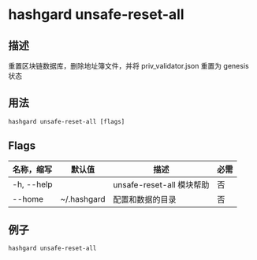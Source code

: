 # hashgard unsafe-reset-all

## 描述

重置区块链数据库，删除地址簿文件，并将 priv_validator.json 重置为 genesis 状态

## 用法

```shell
hashgard unsafe-reset-all [flags]
```

## Flags

| 名称，缩写 | 默认值      | 描述                      | 必需 |
| ---------- | ----------- | ------------------------- | -------- |
| -h, --help |             | unsafe-reset-all 模块帮助 | 否       |
| --home     | ~/.hashgard | 配置和数据的目录          | 否       |

## 例子

``` shell
hashgard unsafe-reset-all
```
